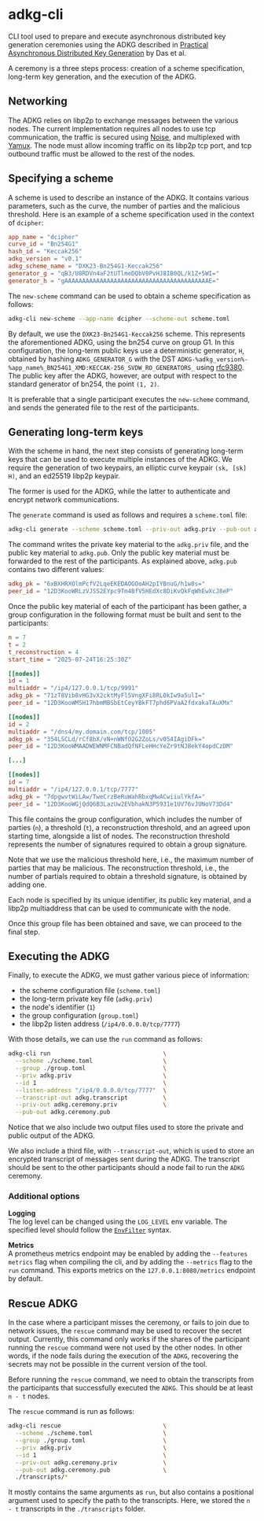# adkg-cli
CLI tool used to prepare and execute asynchronous distributed key generation ceremonies using the ADKG described in [Practical Asynchronous Distributed Key Generation](https://eprint.iacr.org/2021/1591.pdf) by Das et al.

A ceremony is a three steps process: creation of a scheme specification, long-term key generation, and the execution of the ADKG.

## Networking
The ADKG relies on libp2p to exchange messages between the various nodes.
The current implementation requires all nodes to use tcp communication, the traffic is secured using [Noise](https://docs.libp2p.io/concepts/secure-comm/noise/), and multiplexed with [Yamux](https://docs.libp2p.io/concepts/multiplex/yamux/).
The node must allow incoming traffic on its libp2p tcp port, and tcp outbound traffic must be allowed to the rest of the nodes.

## Specifying a scheme
A scheme is used to describe an instance of the ADKG.
It contains various parameters, such as the curve, the number of parties and the malicious threshold.
Here is an example of a scheme specification used in the context of `dcipher`:  
```toml
app_name = "dcipher"
curve_id = "Bn254G1"
hash_id = "Keccak256"
adkg_version = "v0.1"
adkg_scheme_name = "DXK23-Bn254G1-Keccak256"
generator_g = "qB3/U8RDVn4aF2tUTlmeDQbV0PvHJ8IB0QL/k1Z+5WI="
generator_h = "gAAAAAAAAAAAAAAAAAAAAAAAAAAAAAAAAAAAAAAAAAE="
```

The `new-scheme` command can be used to obtain a scheme specification as follows:
```bash
adkg-cli new-scheme --app-name dcipher --scheme-out scheme.toml
```

By default, we use the `DXK23-Bn254G1-Keccak256` scheme.
This represents the aforementioned ADKG, using the bn254 curve on group G1.
In this configuration, the long-term public keys use a deterministic generator, `H`, obtained by hashing `ADKG_GENERATOR_G` with the DST `ADKG-%adkg_version%-%app_name%_BN254G1_XMD:KECCAK-256_SVDW_RO_GENERATORS_` using [rfc9380](https://datatracker.ietf.org/doc/html/rfc9380).
The public key after the ADKG, however, are output with respect to the standard generator of bn254, the point `(1, 2)`.

It is preferable that a single participant executes the `new-scheme` command, and sends the generated file to the rest of the participants.

## Generating long-term keys
With the scheme in hand, the next step consists of generating long-term keys that can be used to execute multiple instances of the ADKG.
We require the generation of two keypairs, an elliptic curve keypair `(sk, [sk] H)`, and an ed25519 libp2p keypair.

The former is used for the ADKG, while the latter to authenticate and encrypt network communications.

The `generate` command is used as follows and requires a `scheme.toml` file:
```bash
adkg-cli generate --scheme scheme.toml --priv-out adkg.priv --pub-out adkg.pub
```

The command writes the private key material to the `adkg.priv` file, and the public key material to `adkg.pub`.
Only the public key material must be forwarded to the rest of the participants.
As explained above, `adkg.pub` contains two different values:
```toml
adkg_pk = "6xBXHRXOlmPcfV2LqeEKEDAOGOoAH2pIYBnuG/h1w8s="
peer_id = "12D3KooWRLzVJSS2EYpc9Tm4BfV5HEdXc8DiKvQkFqWhEwXcJ8eP"
```

Once the public key material of each of the participant has been gather, a group configuration in the following format must be built and sent to the participants:
```toml
n = 7
t = 2
t_reconstruction = 4
start_time = "2025-07-24T16:25:30Z"

[[nodes]]
id = 1
multiaddr = "/ip4/127.0.0.1/tcp/9991"
adkg_pk = "71zT8Vib8vHG3vX2cktMyFl5VngXFi8RLOkIw9a5ulI="
peer_id = "12D3KooWMSH17hbmMBSbEtCeyYBkFT7phd6PVaA2fdxakaTAuXMx"

[[nodes]]
id = 2
multiaddr = "/dns4/my.domain.com/tcp/1005"
adkg_pk = "354LSCLd/rCf8bX/vN+nWNfO2G2ZoLs/v054IAgiDFk="
peer_id = "12D3KooWMAADWEWNMFCNBadQfNFLeHHcYeZr9tNJBekY4opdCzDM"

[...]

[[nodes]]
id = 7
multiaddr = "/ip4/127.0.0.1/tcp/7777"
adkg_pk = "7dpgwvtWiLAw/TweCrzBeRuWahRbxqMwACwiiulYkfA="
peer_id = "12D3KooWGjQdQ6B3LazUw2EVbhakN3P5931e1UV76vJUNoV73Dd4"
```

This file contains the group configuration, which includes the number of parties (`n`), a threshold (`t`), a reconstruction threshold, and an agreed upon starting time, alongside a list of nodes.
The reconstruction threshold represents the number of signatures required to obtain a group signature.

Note that we use the malicious threshold here, i.e., the maximum number of parties that may be malicious.
The reconstruction threshold, i.e., the number of partials required to obtain a threshold signature, is obtained by adding one.

Each node is specified by its unique identifier, its public key material, and a libp2p multiaddress that can be used to communicate with the node.

Once this group file has been obtained and save, we can proceed to the final step.

## Executing the ADKG
Finally, to execute the ADKG, we must gather various piece of information:  
 - the scheme configuration file (`scheme.toml`)
 - the long-term private key file (`adkg.priv`)
 - the node's identifier (`1`) 
 - the group configuration (`group.toml`)
 - the libp2p listen address (`/ip4/0.0.0.0/tcp/7777`)

With those details, we can use the `run` command as follows:
```bash
adkg-cli run                                \
  --scheme ./scheme.toml                    \
  --group ./group.toml                      \
  --priv adkg.priv                          \
  --id 1                                    \
  --listen-address "/ip4/0.0.0.0/tcp/7777"  \
  --transcript-out adkg.transcript          \
  --priv-out adkg.ceremony.priv             \
  --pub-out adkg.ceremony.pub 
```

Notice that we also include two output files used to store the private and public output of the ADKG.

We also include a third file, with `--transcript-out`, which is used to store an encrypted transcript of messages sent during the ADKG.
The transcript should be sent to the other participants should a node fail to run the `ADKG` ceremony.

### Additional options
**Logging**\
The log level can be changed using the `LOG_LEVEL` env variable.
The specified level should follow the [`EnvFilter`](https://docs.rs/tracing-subscriber/latest/tracing_subscriber/filter/struct.EnvFilter.html#directives) syntax.

**Metrics**\
A prometheus metrics endpoint may be enabled by adding the `--features metrics` flag when compiling the cli, and by adding the `--metrics` flag to the `run` command.
This exports metrics on the `127.0.0.1:8080/metrics` endpoint by default.

## Rescue ADKG
In the case where a participant misses the ceremony, or fails to join due to network issues, the `rescue` command may be used to recover the secret output.
Currently, this command only works if the shares of the participant running the `rescue` command were not used by the other nodes.
In other words, if the node fails during the execution of the `ADKG`, recovering the secrets may not be possible in the current version of the tool.

Before running the `rescue` command, we need to obtain the transcripts from the participants that successfully executed the `ADKG`.
This should be at least `n - t` nodes.

The `rescue` command is run as follows:
```bash
adkg-cli rescue                             \
  --scheme ./scheme.toml                    \
  --group ./group.toml                      \
  --priv adkg.priv                          \
  --id 1                                    \
  --priv-out adkg.ceremony.priv             \
  --pub-out adkg.ceremony.pub               \
  ./transcripts/*
```

It mostly contains the same arguments as `run`, but also contains a positional argument used to specify the path to the transcripts.
Here, we stored the `n - t` transcripts in the `./transcripts` folder.

